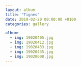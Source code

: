 ```yaml
---
layout: album
title: "Tignes"
date: 2019-02-20 00:00:00 +0100
categories: gallery

album:
  - img: 19020405.jpg
  - img: 19020412.jpg
  - img: 19020433.jpg
  - img: 19020435.jpg
  - img: 19020608.jpg
---
```

